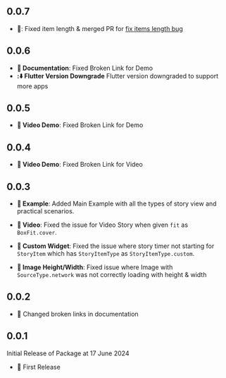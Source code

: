 ## 0.0.7
- **:bug:**: Fixed item length & merged PR for [fix items length bug](https://github.com/devkrest/flutter_story_presenter/pull/4)

## 0.0.6
- **:memo: Documentation**: Fixed Broken Link for Demo
- **::arrow_down: Flutter Version Downgrade** Flutter version downgraded to support more apps

## 0.0.5
- **:memo: Video Demo**: Fixed Broken Link for Demo

## 0.0.4
- **:memo: Video Demo**: Fixed Broken Link for Video

## 0.0.3
- **:memo: Example**: Added Main Example with all the types of story view and practical scenarios.

- **:bug: Video**: Fixed the issue for Video Story when given `fit` as `BoxFit.cover`.

- **:bug: Custom Widget**: Fixed the issue where story timer not starting for `StoryItem` which has `StoryItemType` as `StoryItemType.custom`.

- **:bug: Image Height/Width**: Fixed issue where Image with `SourceType.network` was not correctly loading with height & width

## 0.0.2
- :memo: Changed broken links in documentation

## 0.0.1
Initial Release of Package at 17 June 2024
- :tada: First Release












